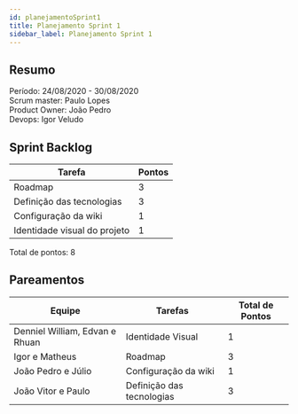 ```yaml
---
id: planejamentoSprint1
title: Planejamento Sprint 1
sidebar_label: Planejamento Sprint 1
---
```


## Resumo

Período: 24/08/2020 - 30/08/2020 <br>
Scrum master: Paulo Lopes <br>
Product Owner: João Pedro <br>
Devops: Igor Veludo <br>

## Sprint Backlog

| Tarefa | Pontos |
|--------|-------|
| Roadmap | 3 |
| Definição das tecnologias | 3 |
| Configuração da wiki | 1 |
| Identidade visual do projeto | 1 |

Total de pontos: 8

## Pareamentos

| Equipe | Tarefas | Total de Pontos |
|-------|---------|-----------------|
| Denniel William, Edvan e Rhuan | Identidade Visual | 1 |
| Igor e Matheus | Roadmap | 3 |
| João Pedro e Júlio | Configuração da wiki | 1 |
| João Vitor e Paulo | Definição das tecnologias | 3 |
